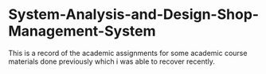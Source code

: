 # System-Analysis-and-Design-Shop-Management-System
This is a record of the academic assignments for some academic course materials done previously which i was able to recover recently. 
